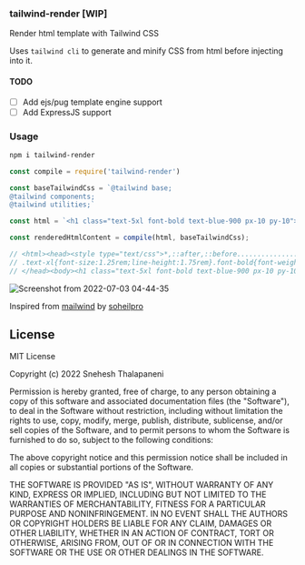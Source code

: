 ### tailwind-render [WIP]
Render html template with Tailwind CSS

Uses `tailwind cli` to generate and minify CSS from html before injecting into it.


#### TODO
 - [ ] Add ejs/pug template engine support
 - [ ] Add ExpressJS support

### Usage
```bash
npm i tailwind-render
````

```js
const compile = require('tailwind-render')

const baseTailwindCss = `@tailwind base;
@tailwind components;
@tailwind utilities;`

const html = `<h1 class="text-5xl font-bold text-blue-900 px-10 py-10">Hello World!</h1>`

const renderedHtmlContent = compile(html, baseTailwindCss);

// <html><head><style type="text/css">*,::after,::before........................
// .text-xl{font-size:1.25rem;line-height:1.75rem}.font-bold{font-weight:700}</style>
// </head><body><h1 class="text-5xl font-bold text-blue-900 px-10 py-10">Hello World!</h1></body></html>

```
![Screenshot from 2022-07-03 04-44-35](https://user-images.githubusercontent.com/5787031/177032289-48a6e6f8-b012-47d7-bc2e-4b608471c77c.png)

Inspired from [mailwind](https://github.com/soheilpro/mailwind) by [soheilpro](https://github.com/soheilpro)

## License
MIT License

Copyright (c) 2022 Snehesh Thalapaneni

Permission is hereby granted, free of charge, to any person obtaining a copy
of this software and associated documentation files (the "Software"), to deal
in the Software without restriction, including without limitation the rights
to use, copy, modify, merge, publish, distribute, sublicense, and/or sell
copies of the Software, and to permit persons to whom the Software is
furnished to do so, subject to the following conditions:

The above copyright notice and this permission notice shall be included in all
copies or substantial portions of the Software.

THE SOFTWARE IS PROVIDED "AS IS", WITHOUT WARRANTY OF ANY KIND, EXPRESS OR
IMPLIED, INCLUDING BUT NOT LIMITED TO THE WARRANTIES OF MERCHANTABILITY,
FITNESS FOR A PARTICULAR PURPOSE AND NONINFRINGEMENT. IN NO EVENT SHALL THE
AUTHORS OR COPYRIGHT HOLDERS BE LIABLE FOR ANY CLAIM, DAMAGES OR OTHER
LIABILITY, WHETHER IN AN ACTION OF CONTRACT, TORT OR OTHERWISE, ARISING FROM,
OUT OF OR IN CONNECTION WITH THE SOFTWARE OR THE USE OR OTHER DEALINGS IN THE
SOFTWARE.
